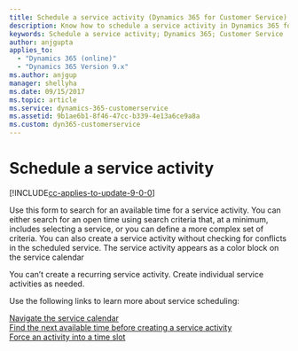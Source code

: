 ```yaml
---
title: Schedule a service activity (Dynamics 365 for Customer Service) | MicrosoftDocs
description: Know how to schedule a service activity in Dynamics 365 for Customer Service
keywords: Schedule a service activity; Dynamics 365; Customer Service
author: anjgupta
applies_to: 
  - "Dynamics 365 (online)"
  - "Dynamics 365 Version 9.x"
ms.author: anjgup
manager: shellyha
ms.date: 09/15/2017
ms.topic: article
ms.service: dynamics-365-customerservice
ms.assetid: 9b1ae6b1-8f46-47cc-b339-4e13a6ce9a8a
ms.custom: dyn365-customerservice
---
```


# Schedule a service activity

[!INCLUDE[cc-applies-to-update-9-0-0](../includes/cc_applies_to_update_9_0_0.md)]

Use this form to search for an available time for a service activity. You can either search for an open time using search criteria that, at a minimum, includes selecting a service, or you can define a more complex set of criteria. You can also create a service activity without checking for conflicts in the scheduled service. The service activity appears as a color block on the service calendar  
  
You can’t create a recurring service activity. Create individual service activities as needed. 

Use the following links to learn more about service scheduling:
 
[Navigate the service calendar](navigate-service-calendar.md)<br>
[Find the next available time before creating a service activity](../customer-service/find-next-available-time-before-create-service-activity.md)<br/>
[Force an activity into a time slot](../customer-service/create-service-activity-without-checking-conflicts.md)
